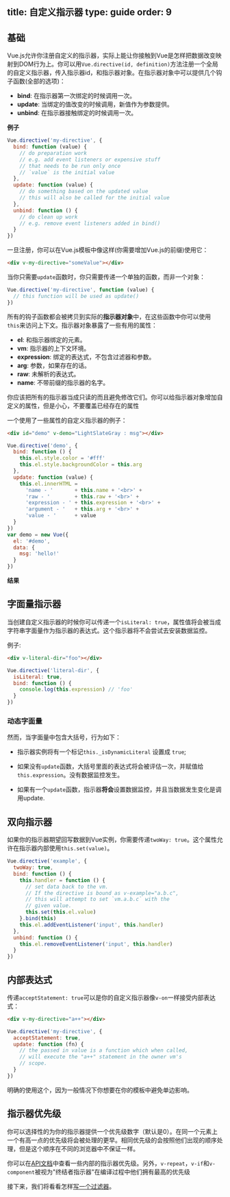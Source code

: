 title: 自定义指示器
type: guide
order: 9
---

## 基础

Vue.js允许你注册自定义的指示器，实际上能让你接触到Vue是怎样把数据改变映射到DOM行为上。你可以用`Vue.directive(id, definition)`方法注册一个全局的自定义指示器，传入指示器id，和指示器对象。在指示器对象中可以提供几个钩子函数(全部的选项)：

- **bind**: 在指示器第一次绑定的时候调用一次。
- **update**: 当绑定的值改变的时候调用，新值作为参数提供。
- **unbind**: 在指示器接触绑定的时候调用一次。

**例子**

``` js
Vue.directive('my-directive', {
  bind: function (value) {
    // do preparation work
    // e.g. add event listeners or expensive stuff
    // that needs to be run only once
    // `value` is the initial value
  },
  update: function (value) {
    // do something based on the updated value
    // this will also be called for the initial value
  },
  unbind: function () {
    // do clean up work
    // e.g. remove event listeners added in bind()
  }
})
```

一旦注册，你可以在Vue.js模板中像这样(你需要增加Vue.js的前缀)使用它：

``` html
<div v-my-directive="someValue"></div>
```

当你只需要`update`函数时，你只需要传递一个单独的函数，而非一个对象：

``` js
Vue.directive('my-directive', function (value) {
  // this function will be used as update()
})
```

所有的钩子函数都会被拷贝到实际的**指示器对象**中，在这些函数中你可以使用`this`来访问上下文。指示器对象暴露了一些有用的属性：

- **el**: 和指示器绑定的元素。
- **vm**: 指示器的上下文环境。
- **expression**: 绑定的表达式，不包含过滤器和参数。
- **arg**: 参数，如果存在的话。
- **raw**: 未解析的表达式。
- **name**: 不带前缀的指示器的名字。

<p class="tip">你应该把所有的指示器当成只读的而且避免修改它们。你可以给指示器对象增加自定义的属性，但是小心，不要覆盖已经存在的属性</p>

一个使用了一些属性的自定义指示器的例子：

``` html
<div id="demo" v-demo="LightSlateGray : msg"></div>
```

``` js
Vue.directive('demo', {
  bind: function () {
    this.el.style.color = '#fff'
    this.el.style.backgroundColor = this.arg
  },
  update: function (value) {
    this.el.innerHTML =
      'name - '       + this.name + '<br>' +
      'raw - '        + this.raw + '<br>' +
      'expression - ' + this.expression + '<br>' +
      'argument - '   + this.arg + '<br>' +
      'value - '      + value
  }
})
var demo = new Vue({
  el: '#demo',
  data: {
    msg: 'hello!'
  }
})
```

**结果**

<div id="demo" v-demo="LightSlateGray : msg"></div>
<script>
Vue.directive('demo', {
  bind: function () {
    this.el.style.color = '#fff'
    this.el.style.backgroundColor = this.arg
  },
  update: function (value) {
    this.el.innerHTML =
      'name - ' + this.name + '<br>' +
      'raw - ' + this.raw + '<br>' +
      'expression - ' + this.expression + '<br>' +
      'argument - ' + this.arg + '<br>' +
      'value - ' + value
  }
})
var demo = new Vue({
  el: '#demo',
  data: {
    msg: 'hello!'
  }
})
</script>

## 字面量指示器

当创建自定义指示器的时候你可以传递一个`isLiteral: true`，属性值将会被当成字符串字面量作为指示器的表达式。这个指示器将不会尝试去安装数据监控。

例子:

``` html
<div v-literal-dir="foo"></div>
```

``` js
Vue.directive('literal-dir', {
  isLiteral: true,
  bind: function () {
    console.log(this.expression) // 'foo'
  }
})
```

### 动态字面量

然而，当字面量中包含大括号，行为如下：

- 指示器实例将有一个标记`this._isDynamicLiteral` 设置成 `true`;

- 如果没有`update`函数，大括号里面的表达式将会被评估一次，并赋值给`this.expression`。没有数据监控发生。

- 如果有一个`update`函数，指示器**将会**设置数据监控，并且当数据发生变化是调用update.

## 双向指示器

如果你的指示器期望回写数据到Vue实例，你需要传递`twoWay: true`。这个属性允许在指示器内部使用`this.set(value)`。

``` js
Vue.directive('example', {
  twoWay: true,
  bind: function () {
    this.handler = function () {
      // set data back to the vm.
      // If the directive is bound as v-example="a.b.c",
      // this will attempt to set `vm.a.b.c` with the
      // given value.
      this.set(this.el.value)
    }.bind(this)
    this.el.addEventListener('input', this.handler)
  },
  unbind: function () {
    this.el.removeEventListener('input', this.handler)
  }
})
```

## 内部表达式

传递`acceptStatement: true`可以是你的自定义指示器像`v-on`一样接受内部表达式：

``` html
<div v-my-directive="a++"></div>
```

``` js
Vue.directive('my-directive', {
  acceptStatement: true,
  update: function (fn) {
    // the passed in value is a function which when called,
    // will execute the "a++" statement in the owner vm's
    // scope.
  }
})
```

明确的使用这个，因为一般情况下你想要在你的模板中避免单边影响。

## 指示器优先级

你可以选择性的为你的指示器提供一个优先级数字（默认是0）。在同一个元素上一个有高一点的优先级将会被处理的更早。相同优先级的会按照他们出现的顺序处理，但是这个顺序在不同的浏览器中不保证一样。

你可以在[API文档](/api/directives.html)中查看一些内部的指示器优先级。另外，`v-repeat`，`v-if`和`v-component`被视为"终结者指示器"在编译过程中他们拥有最高的优先级

接下来，我们将看看怎样[写一个过滤器](/guide/custom-filter.html)。